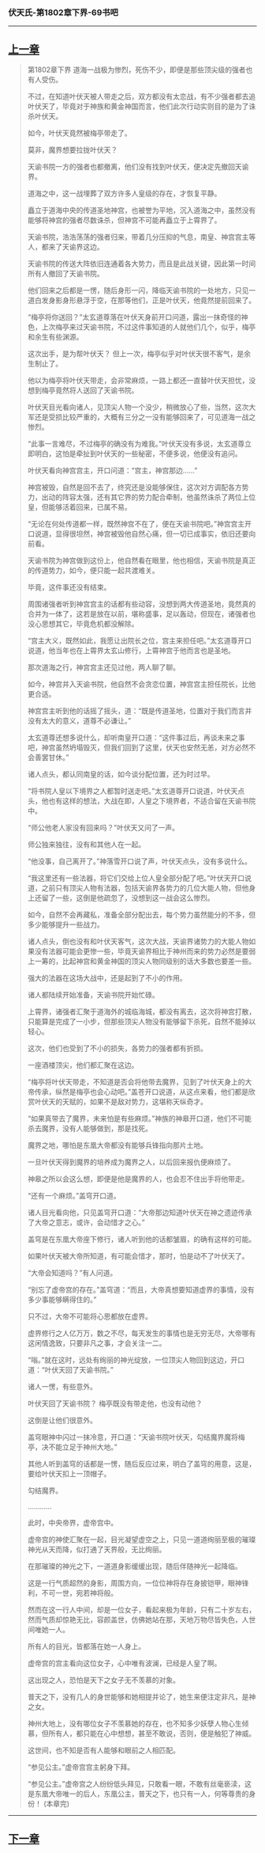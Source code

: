 ### 伏天氏-第1802章下界-69书吧

--------
[上一章](./5f1aaced68d8014661502bd02beaddc3.md)
--------


>
>
>
>第1802章下界
>道海一战极为惨烈，死伤不少，即便是那些顶尖级的强者也有人受伤。
>
>不过，在知道叶伏天被人带走之后，双方都没有太恋战，有不少强者都去追叶伏天了，毕竟对于神族和黄金神国而言，他们此次行动实则目的是为了诛杀叶伏天。
>
>如今，叶伏天竟然被梅亭带走了。
>
>莫非，魔界想要拉拢叶伏天？
>
>天谕书院一方的强者也都撤离，他们没有找到叶伏天，便决定先撤回天谕界。
>
>道海之中，这一战埋葬了双方许多人皇级的存在，才恢复平静。
>
>矗立于道海中央的传道圣地神宫，也被誉为平地，沉入道海之中，虽然没有能够将神宫的强者尽数诛杀，但神宫不可能再矗立于上霄界了。
>
>天谕书院，浩浩荡荡的强者归来，带着几分压抑的气息，南皇、神宫宫主等人，都来了天谕界这边。
>
>天谕书院的传送大阵依旧连通着各大势力，而且是此战关键，因此第一时间所有人撤回了天谕书院。
>
>他们回来之后都是一愣，随后身形一闪，降临天谕书院的一处地方，只见一道白发身影身形悬浮于空，在那等他们，正是叶伏天，他竟然提前回来了。
>
>“梅亭将你送回？”太玄道尊落在叶伏天身前开口问道，露出一抹奇怪的神色，上次梅亭来过天谕书院，不过这件事知道的人就他们几个，似乎，梅亭和余生有些渊源。
>
>这次出手，是为帮叶伏天？
>但上一次，梅亭似乎对叶伏天很不客气，是余生制止了。
>
>他以为梅亭将叶伏天带走，会非常麻烦，一路上都还一直替叶伏天担忧，没想到梅亭竟然将人送回了天谕书院。
>
>叶伏天目光看向诸人，见顶尖人物一个没少，稍微放心了些，当然，这次大军还是受损比较严重的，大概有三分之一没有能够回来了，可见道海一战之惨烈。
>
>“此事一言难尽，不过梅亭的确没有为难我。”叶伏天没有多说，太玄道尊立即明白，这怕是牵扯到叶伏天的一些秘密，不便多说，他便没有追问。
>
>叶伏天看向神宫宫主，开口问道：“宫主，神宫那边……”
>
>神宫被毁，自然是回不去了，终究还是没能够保住，这次对方调配各方势力，出动的阵容太强，还有其它界的势力配合牵制，他虽然诛杀了两位上位皇，但能够活着回来，已属不易。
>
>“无论在何处传道都一样，既然神宫不在了，便在天谕书院吧。”神宫宫主开口说道，显得很坦然，神宫被毁他自然心痛，但一切已成事实，依旧还要向前看。
>
>天谕书院为神宫做到这份上，他自然看在眼里，他也相信，天谕书院是真正的传道势力，如今，便只能一起共渡难关。
>
>毕竟，这件事还没有结束。
>
>周围诸强者听到神宫宫主的话都有些动容，没想到两大传道圣地，竟然真的合并为一体了，这若是放在以前，堪称盛事，足以轰动，但现在，诸强者也没心思想其它，毕竟危机都没解除。
>
>“宫主大义，既然如此，我愿让出院长之位，宫主来担任吧。”太玄道尊开口说道，他当年也在上霄界太玄山修行，上霄神宫于他而言也是圣地。
>
>那次道海之行，神宫宫主还见过他，两人聊了聊。
>
>如今，神宫并入天谕书院，他自然不会贪恋位置，神宫宫主担任院长，比他更合适。
>
>神宫宫主听到他的话摇了摇头，道：“既是传道圣地，位置对于我们而言并没有太大的意义，道尊不必谦让。”
>
>太玄道尊还想多说什么，却听南皇开口道：“这件事过后，再谈未来之事吧，神宫虽然坍塌毁灭，但我们回到了这里，伏天也安然无恙，对方必然不会善罢甘休。”
>
>诸人点头，都认同南皇的话，如今谈分配位置，还为时过早。
>
>“将书院人皇以下境界之人都暂时送走吧。”太玄道尊开口说道，叶伏天点头，他也有这样的想法，大战在即，人皇之下境界者，不适合留在天谕书院中。
>
>“师公他老人家没有回来吗？”叶伏天又问了一声。
>
>师公独来独往，没有和其他人在一起。
>
>“他没事，自己离开了。”神落雪开口说了声，叶伏天点头，没有多说什么。
>
>“我这里还有一些法器，将它们交给上位人皇全部分配了吧。”叶伏天开口说道，之前只有顶尖人物有法器，包括天谕界各势力的几位大能人物，但他身上还留了一些，这倒是他疏忽了，没想到这一战会这么惨烈。
>
>如今，自然不会再藏私，准备全部分配出去，每个势力虽然能分的不多，但多少能够提升一些战力。
>
>诸人点头，倒也没有和叶伏天客气，这次大战，天谕界诸势力的大能人物如果没有法器可能会更惨一些，毕竟天谕界相比于神州而来的势力必然是要弱上一筹的，比起神宫和黄金神国的顶尖人物同级别的话大多数也要差一些。
>
>强大的法器在这场大战中，还是起到了不小的作用。
>
>诸人都陆续开始准备，天谕书院开始忙碌。
>
>上霄界，诸强者汇聚于道海外的城临海城，都没有离去，这次将神宫打散，只能算是完成了一小步，但那些顶尖人物没有能够留下杀死，自然不能掉以轻心。
>
>这次，他们也受到了不小的损失，各势力的强者都有折损。
>
>一座酒楼顶尖，他们都汇聚在这边。
>
>“梅亭将叶伏天带走，不知道是否会将他带去魔界，见到了叶伏天身上的大帝传承，纵然是梅亭也会心动吧。”盖苍开口说道，从这点来看，他们都是欣赏叶伏天的天赋的，如果不是敌对势力，这堪称天纵奇才。
>
>“如果真带去了魔界，未来怕是有些麻烦。”神族的神皋开口道，他们不可能杀去魔界，没有人能够做到，那是找死。
>
>魔界之地，哪怕是东凰大帝都没有能够兵锋指向那片土地。
>
>一旦叶伏天得到魔界的培养成为魔界之人，以后回来报仇便麻烦了。
>
>神皋之所以会这么想，即便是他是魔界的人，也会忍不住出手将他带走。
>
>“还有一个麻烦。”盖穹开口道。
>
>诸人目光看向他，只见盖穹开口道：“大帝那边知道叶伏天在神之遗迹传承了大帝之意志，或许，会动惜才之心。”
>
>盖穹是在东凰大帝座下修行，诸人听到他的话都皱眉，的确有这样的可能。
>
>如果叶伏天被大帝所知道，有可能会惜才，那时，怕是动不了叶伏天了。
>
>“大帝会知道吗？”有人问道。
>
>“别忘了虚帝宫的存在。”盖穹道：“而且，大帝真想要知道虚界的事情，没有多少事能够瞒得住的。”
>
>只不过，大帝不可能将心思都放在虚界。
>
>虚界修行之人亿万万，数之不尽，每天发生的事情也是无穷无尽，大帝哪有这闲情逸致，只要非凡之事，才会关注一二。
>
>“嗡。”就在这时，远处有绚丽的神光绽放，一位顶尖人物回到这边，开口道：“叶伏天回了天谕书院。”
>
>诸人一愣，有些意外。
>
>叶伏天回了天谕书院？
>梅亭既没有带走他，也没有动他？
>
>这倒是让他们很意外。
>
>盖穹眼神中闪过一抹冷意，开口道：“天谕书院叶伏天，勾结魔界魔将梅亭，决不能立足于神州大地。”
>
>其他人听到盖穹的话都是一愣，随后反应过来，明白了盖穹的用意，这是，要给叶伏天扣上一顶帽子。
>
>勾结魔界。
>
>…………
>
>此时，中央帝界，虚帝宫中。
>
>虚帝宫的神使汇聚在一起，目光凝望虚空之上，只见一道道绚丽至极的璀璨神光从天而降，似打通了天界般，无比绚丽。
>
>在那璀璨的神光之下，一道道身影缓缓出现，随后伴随神光一起降临。
>
>这是一行气质超然的身影，周围方向，一位位神将存在身披铠甲，眼神锋利，不可一世，宛若神将般。
>
>然而在这一行人中间，却是一位女子，看起来极为年龄，只有二十岁左右，然而气质却惊艳无比，容颜盖世，仿佛她站在那，天地万物尽皆失色，人世间唯她一人。
>
>所有人的目光，皆都落在她一人身上。
>
>虚帝宫的宫主看向这位女子，心中唯有波澜，已经是人皇了啊。
>
>这出现之人，恐怕是天下之女子无不羡慕的对象。
>
>普天之下，没有几人的身世能够和她相提并论了，她生来便注定非凡，是神之女。
>
>神州大地上，没有哪位女子不羡慕她的存在，也不知多少妖孽人物心生倾慕，但所有人，都只能在心中想想，甚至不敢说，否则，便是触犯了神威。
>
>这世间，也不知是否有人能够和眼前之人相匹配。
>
>“参见公主。”虚帝宫宫主躬身下拜。
>
>“参见公主。”虚帝宫之人纷纷低头拜见，只敢看一眼，不敢有丝毫亵渎，这是东凰大帝唯一的后人，东凰公主，普天之下，也只有一人，何等尊贵的身份！
>(本章完)
>
>

--------
[下一章](./77cf897b4707bc554b62205af15b157b.md)
--------
